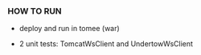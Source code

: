 
### HOW TO RUN

* deploy and run in tomee (war)

* 2 unit tests: TomcatWsClient and UndertowWsClient
